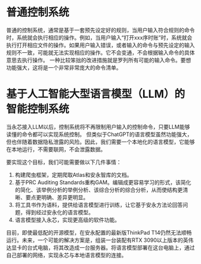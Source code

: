 # 普通控制系统
普通的控制系统，通常是基于一套预先设定好的规则，当用户输入符合规则的命令时，系统就会执行相应的操作。例如，当用户输入“打开xxx序时账”时，系统就会执行打开相应文件的操作。如果用户输入错误，或者输入的命令与预先设定的输入规则不一致，可能就无法实现相应的操作。它不会变通，不会根据输入命令的具体意思去执行操作。
一种比较笨拙的改进措施就是罗列所有可能的输入命令。要想功能强大，这将是一个非常非常庞大的命令清单。

# 基于人工智能大型语言模型（LLM）的智能控制系统
当永芯接入LLM以后，控制系统将不再限制用户输入的控制命令，只要LLM能够读懂的命令都可以实现系统控制。
但类似于ChatGPT的语言模型虽然功能强大，但也伴随着数据隐私泄露的风险。因此，我们需要一个本地化的语言模型，它能够在本地运行，不需要联网，不会泄露数据。

要实现这个目标，我们可能需要做以下几件事情：
1. 构建爬虫框架，定期爬取Atlas和安永智库的文档。
2. 基于PRC Auditing Standards重构GAM。编辑成更容易学习的形式，该简化的简化、该举例分析的举例分析、该综合分析的综合分析，从而使结构更清晰、要点更明确、差异更明显。
3. 将工具书作为语料，提供给语言模型进行训练，让它基于安永方法论回答问题，得到经过安永化的语言模型。
4. 语言模型接入永芯，实现更高级的软件功能。

目前，即使最低配的开源模型，在安永配置的最新版ThinkPad T14仍然无法顺畅运行。未来，一个可能的解决方案是，组装一台装配有RTX 3090以上版本的英伟达显卡的台式电脑，将其改造成一台服务器。将语言模型部署在这台电脑上，通过自己部署的网络，实现永芯与本地语言模型的连接。
